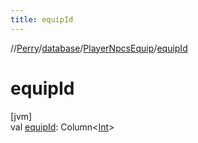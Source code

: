 ```yaml
---
title: equipId
---
```

//[Perry](../../../index.html)/[database](../index.html)/[PlayerNpcsEquip](index.html)/[equipId](equip-id.html)



# equipId



[jvm]\
val [equipId](equip-id.html): Column&lt;[Int](https://kotlinlang.org/api/latest/jvm/stdlib/kotlin/-int/index.html)&gt;




